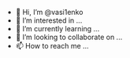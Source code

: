 - 👋 Hi, I’m @vasi1enko
- 👀 I’m interested in ...
- 🌱 I’m currently learning ...
- 💞️ I’m looking to collaborate on ...
- 📫 How to reach me ...

<!---
vasi1enko/vasi1enko is a ✨ special ✨ repository because its `README.md` (this file) appears on your GitHub profile.
You can click the Preview link to take a look at your changes.
--->
